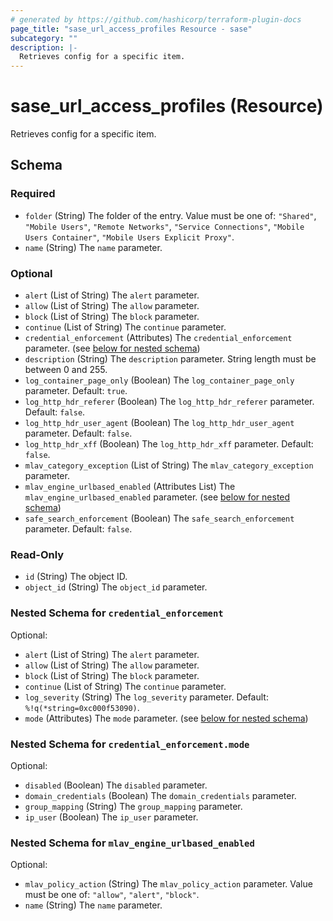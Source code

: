 ```yaml
---
# generated by https://github.com/hashicorp/terraform-plugin-docs
page_title: "sase_url_access_profiles Resource - sase"
subcategory: ""
description: |-
  Retrieves config for a specific item.
---
```


# sase_url_access_profiles (Resource)

Retrieves config for a specific item.



<!-- schema generated by tfplugindocs -->
## Schema

### Required

- `folder` (String) The folder of the entry. Value must be one of: `"Shared"`, `"Mobile Users"`, `"Remote Networks"`, `"Service Connections"`, `"Mobile Users Container"`, `"Mobile Users Explicit Proxy"`.
- `name` (String) The `name` parameter.

### Optional

- `alert` (List of String) The `alert` parameter.
- `allow` (List of String) The `allow` parameter.
- `block` (List of String) The `block` parameter.
- `continue` (List of String) The `continue` parameter.
- `credential_enforcement` (Attributes) The `credential_enforcement` parameter. (see [below for nested schema](#nestedatt--credential_enforcement))
- `description` (String) The `description` parameter. String length must be between 0 and 255.
- `log_container_page_only` (Boolean) The `log_container_page_only` parameter. Default: `true`.
- `log_http_hdr_referer` (Boolean) The `log_http_hdr_referer` parameter. Default: `false`.
- `log_http_hdr_user_agent` (Boolean) The `log_http_hdr_user_agent` parameter. Default: `false`.
- `log_http_hdr_xff` (Boolean) The `log_http_hdr_xff` parameter. Default: `false`.
- `mlav_category_exception` (List of String) The `mlav_category_exception` parameter.
- `mlav_engine_urlbased_enabled` (Attributes List) The `mlav_engine_urlbased_enabled` parameter. (see [below for nested schema](#nestedatt--mlav_engine_urlbased_enabled))
- `safe_search_enforcement` (Boolean) The `safe_search_enforcement` parameter. Default: `false`.

### Read-Only

- `id` (String) The object ID.
- `object_id` (String) The `object_id` parameter.

<a id="nestedatt--credential_enforcement"></a>
### Nested Schema for `credential_enforcement`

Optional:

- `alert` (List of String) The `alert` parameter.
- `allow` (List of String) The `allow` parameter.
- `block` (List of String) The `block` parameter.
- `continue` (List of String) The `continue` parameter.
- `log_severity` (String) The `log_severity` parameter. Default: `%!q(*string=0xc000f53090)`.
- `mode` (Attributes) The `mode` parameter. (see [below for nested schema](#nestedatt--credential_enforcement--mode))

<a id="nestedatt--credential_enforcement--mode"></a>
### Nested Schema for `credential_enforcement.mode`

Optional:

- `disabled` (Boolean) The `disabled` parameter.
- `domain_credentials` (Boolean) The `domain_credentials` parameter.
- `group_mapping` (String) The `group_mapping` parameter.
- `ip_user` (Boolean) The `ip_user` parameter.



<a id="nestedatt--mlav_engine_urlbased_enabled"></a>
### Nested Schema for `mlav_engine_urlbased_enabled`

Optional:

- `mlav_policy_action` (String) The `mlav_policy_action` parameter. Value must be one of: `"allow"`, `"alert"`, `"block"`.
- `name` (String) The `name` parameter.



